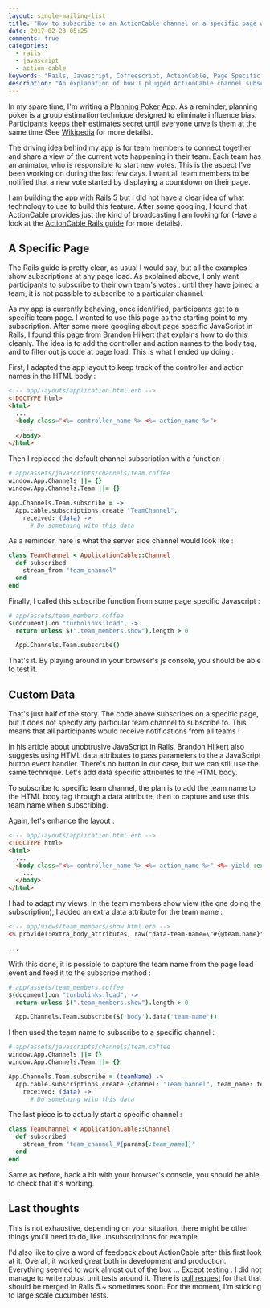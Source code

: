 ```yaml
---
layout: single-mailing-list
title: "How to subscribe to an ActionCable channel on a specific page with custom data ?"
date: 2017-02-23 05:25
comments: true
categories:
  - rails
  - javascript
  - action-cable
keywords: "Rails, Javascript, Coffeescript, ActionCable, Page Specific Javascript"
description: "An explanation of how I plugged ActionCable channel subscriptions at load time of specific pages in a Rails app"
---
```

In my spare time, I'm writing a [Planning Poker App](https://github.com/philou/planning-poker). As a reminder, planning poker is a group estimation technique designed to eliminate influence bias. Participants keeps their estimates secret until everyone unveils them at the same time (See [Wikipedia](https://en.wikipedia.org/wiki/Planning_poker) for more details).

The driving idea behind my app is for team members to connect together and share a view of the current vote happening in their team. Each team has an animator, who is responsible to start new votes. This is the aspect I've been working on during the last few days. I want all team members to be notified that a new vote started by displaying a countdown on their page.

I am building the app with [Rails 5](http://rubyonrails.org/) but I did not have a clear idea of what technology to use to build this feature. After some googling, I found that ActionCable provides just the kind of broadcasting I am looking for (Have a look at the [ActionCable Rails guide](http://edgeguides.rubyonrails.org/action_cable_overview.html) for more details).

## A Specific Page

The Rails guide is pretty clear, as usual I would say, but all the examples show subscriptions at any page load. As explained above, I only want participants to subscribe to their own team's votes : until they have joined a team, it is not possible to subscribe to a particular channel.

As my app is currently behaving, once identified, participants get to a specific team page. I wanted to use this page as the starting point to my subscription. After some more googling about page specific JavaScript in Rails, I found [this page](http://brandonhilkert.com/blog/organizing-javascript-in-rails-application-with-turbolinks/) from Brandon Hilkert that explains how to do this cleanly. The idea is to add the controller and action names to the body tag, and to filter out js code at page load. This is what I ended up doing :

First, I adapted the app layout to keep track of the controller and action names in the HTML body :
``` html
<!-- app/layouts/application.html.erb -->
<!DOCTYPE html>
<html>
  ...
  <body class="<%= controller_name %> <%= action_name %>">
    ...
  </body>
</html>
```

Then I replaced the default channel subscription with a function :
``` coffeescript
# app/assets/javascripts/channels/team.coffee
window.App.Channels ||= {}
window.App.Channels.Team ||= {}

App.Channels.Team.subscribe = ->
  App.cable.subscriptions.create "TeamChannel",
    received: (data) ->
      # Do something with this data
```

As a reminder, here is what the server side channel would look like :
``` ruby
class TeamChannel < ApplicationCable::Channel
  def subscribed
    stream_from "team_channel"
  end
end
```

Finally, I called this subscribe function from some page specific Javascript :
``` coffeescript
# app/assets/team_members.coffee
$(document).on "turbolinks:load", ->
  return unless $(".team_members.show").length > 0

  App.Channels.Team.subscribe()
```

That's it. By playing around in your browser's js console, you should be able to test it.

## Custom Data

That's just half of the story. The code above subscribes on a specific page, but it does not specify any particular team channel to subscribe to. This means that all participants would receive notifications from all teams !

In his article about unobtrusive JavaScript in Rails, Brandon Hilkert also suggests using HTML data attributes to pass parameters to the a JavaScript button event handler. There's no button in our case, but we can still use the same technique. Let's add data specific attributes to the HTML body.

To subscribe to specific team channel, the plan is to add the team name to the HTML body tag through a data attribute, then to capture and use this team name when subscribing.

Again, let's enhance the layout :
``` html
<!-- app/layouts/application.html.erb -->
<!DOCTYPE html>
<html>
  ...
  <body class="<%= controller_name %> <%= action_name %>" <%= yield :extra_body_attributes %> >
    ...
  </body>
</html>
```

I had to adapt my views. In the team members show view (the one doing the subscription), I added an extra data attribute for the team name :

``` html
<!-- app/views/team_members/show.html.erb -->
<% provide(:extra_body_attributes, raw("data-team-name=\"#{@team.name}\"")) %>

...
```

With this done, it is possible to capture the team name from the page load event and feed it to the subscribe method :
``` coffeescript
# app/assets/team_members.coffee
$(document).on "turbolinks:load", ->
  return unless $(".team_members.show").length > 0

  App.Channels.Team.subscribe($('body').data('team-name'))
```

I then used the team name to subscribe to a specific channel :
``` coffeescript
# app/assets/javascripts/channels/team.coffee
window.App.Channels ||= {}
window.App.Channels.Team ||= {}

App.Channels.Team.subscribe = (teamName) ->
  App.cable.subscriptions.create {channel: "TeamChannel", team_name: teamName},
    received: (data) ->
      # Do something with this data
```

The last piece is to actually start a specific channel :
``` ruby
class TeamChannel < ApplicationCable::Channel
  def subscribed
    stream_from "team_channel_#{params[:team_name]}"
  end
end
```

Same as before, hack a bit with your browser's console, you should be able to check that it's working.

## Last thoughts

This is not exhaustive, depending on your situation, there might be other things you'll need to do, like unsubscriptions for example.

I'd also like to give a word of feedback about ActionCable after this first look at it. Overall, it worked great both in development and production. Everything seemed to work almost out of the box ... Except testing : I did not manage to write robust unit tests around it. There is [pull request](https://github.com/rails/rails/pull/23211) for that that should be merged in Rails 5.~ sometimes soon. For the moment, I'm sticking to large scale cucumber tests.
